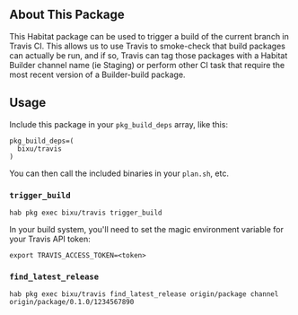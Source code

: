 ## About This Package
This Habitat package can be used to trigger a build of the current branch in Travis CI.
This allows us to use Travis to smoke-check that build packages can actually be run,
and if so, Travis can tag those packages with a Habitat Builder channel name (ie Staging)
or perform other CI task that require the most recent version of a Builder-build package.

## Usage
Include this package in your `pkg_build_deps` array, like this:
```
pkg_build_deps=(
  bixu/travis
)
```
You can then call the included binaries in your `plan.sh`, etc.
### `trigger_build`
```
hab pkg exec bixu/travis trigger_build
```
In your build system, you'll need to set the magic environment variable for your Travis API token:
```
export TRAVIS_ACCESS_TOKEN=<token>
```
### `find_latest_release`
```
hab pkg exec bixu/travis find_latest_release origin/package channel
origin/package/0.1.0/1234567890
```
